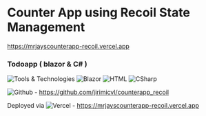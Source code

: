 # Counter App using Recoil State Management


https://mrjayscounterapp-recoil.vercel.app


### Todoapp  ( blazor & C# )
![Tools & Technologies](https://img.shields.io/badge/-Tools%20%26%20Technologies-grey?style=flat-square)
![Blazor](https://img.shields.io/badge/-@blazor-blueviolet?style=flat-square)
![HTML](https://img.shields.io/badge/-HTML5-E34F26?style=flat-square&logo=html5&logoColor=white)
![CSharp](https://img.shields.io/badge/C%23-239120?style=flat-square&logo=c-sharp&logoColor=white)

![Github](https://img.shields.io/badge/Github-20232A?style=flat-square&logo=github&logoColor=white) - https://github.com/jirimicvl/counterapp_recoil

Deployed via ![Vercel](https://img.shields.io/badge/Vercel-000000?style=flat-square&logo=vercel&logoColor=white) - https://mrjayscounterapp-recoil.vercel.app
<br/>




<!-- ![Vercel](http://mrjayscounterapp-recoil.vercel.app/?app=mrjayscounterapp&style=for-the-badge&logo=false)

![Vercel](http://therealsujitk-vercel-badge.vercel.app/?app=therealsujitk-vercel-badge&style=for-the-badge&logo=false) -->
